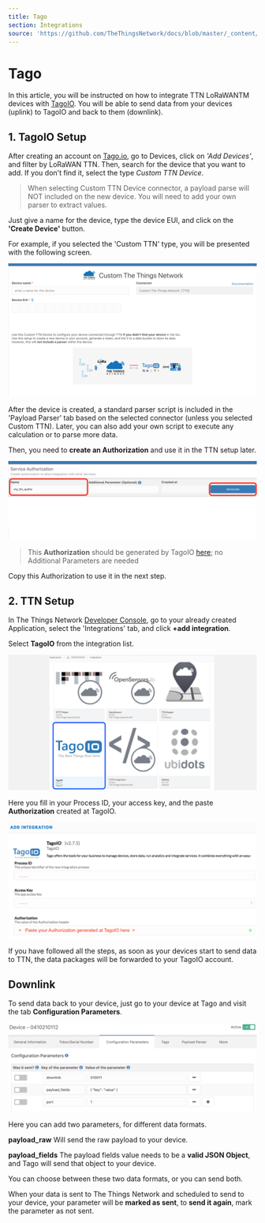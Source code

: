 ```yaml
---
title: Tago
section: Integrations
source: 'https://github.com/TheThingsNetwork/docs/blob/master/_content/applications/tago/index.md'
---
```


# Tago

In this article, you will be instructed on how to integrate TTN LoRaWANTM devices with [TagoIO](https://tago.io/). You will be able to send data from your devices (uplink) to TagoIO and back to them (downlink).


## 1. TagoIO Setup
After creating an account on [Tago.io](https://tago.io/), go to Devices, click on *'Add Devices'*, and filter by LoRaWAN TTN. Then, search for the device that you want to add. If you don't find it, select the type *Custom TTN Device*.

> When selecting Custom TTN Device connector, a payload parse will NOT included on the new device. You will need to add your own parser to extract values. 

Just give a name for the device, type the device EUI, and click on the **'Create Device'** button. 

For example, if you selected the 'Custom TTN' type, you will be presented with the following screen. 

![Add-integration](Tago2.png)

After the device is created, a standard parser script is included in the 'Payload Parser' tab based on the selected connector (unless you selected Custom TTN). Later, you can also add your own script to execute any calculation or to parse more data. 

Then, you need to **create an Authorization** and use it in the TTN setup later. 

![Add-integration](Tago4.png)

> This **Authorization** should be generated by TagoIO [here](https://admin.tago.io/devices/authorization); no Additional Parameters are needed

Copy this Authorization to use it in the next step.

## 2. TTN Setup

In The Things Network [Developer Console](https://console.thethingsnetwork.org/), go to your already created Application, select the 'Integrations' tab, and click **+add integration**.

Select **TagoIO** from the integration list.

![Add-integration](Tago1.png)

Here you fill in your Process ID, your access key, and the paste **Authorization** created at TagoIO.

![Create-integration](Tago3.png)

If you have followed all the steps, as soon as your devices start to send data to TTN, the data packages will be forwarded to your TagoIO account.


## Downlink

To send data back to your device, just go to your device at Tago and visit the tab **Configuration Parameters**.

![Downlink](Tago5.png)

Here you can add two parameters, for different data formats.

**payload_raw** 
Will send the raw payload to your device.

**payload_fields** 
The payload fields value needs to be a **valid JSON Object**, and Tago will send that object to your device.

You can choose between these two data formats, or you can send both.

When your data is sent to The Things Network and scheduled to send to your device, your parameter will be **marked as sent**, to **send it again**, mark the parameter as not sent.

